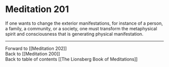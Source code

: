 # Meditation 201

If one wants to change the exterior manifestations, for instance of a person, a family, a community, or a society, one must transform the metaphysical spirit and consciousness that is generating physical manifestation. 

___

Forward to [[Meditation 202]]  
Back to [[Meditation 200]]  
Back to table of contents [[The Lionsberg Book of Meditations]]  